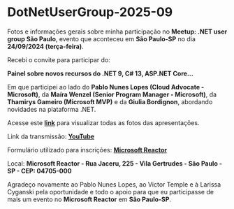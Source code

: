 # DotNetUserGroup-2025-09
Fotos e informações gerais sobre minha participação no **Meetup: .NET user group São Paulo**, evento que aconteceu em **São Paulo-SP** no dia **24/09/2024 (terça-feira)**.

Recebi o convite para participar do:

**Painel sobre novos recursos do .NET 9, C# 13, ASP.NET Core...**

Em que participei ao lado do **Pablo Nunes Lopes (Cloud Advocate - Microsoft)**, da **Maíra Wenzel (Senior Program Manager - Microsoft)**, da **Thamirys Gameiro (Microsoft MVP)** e da **Giulia Bordignon**, abordando novidades na plataforma .NET.

Acesse este [**link**](/img/) para visualizar todas as fotos das apresentações.

Link da transmissão: [**YouTube**](https://www.youtube.com/watch?v=NjMg1rR7sJw)

Formulário utilizado para inscrições: [**Microsoft Reactor**](https://developer.microsoft.com/pt-br/reactor/events/23670/?wt.mc_id=3reg_23670_webpage_reactor)

Local: **Microsoft Reactor - Rua Jaceru, 225 - Vila Gertrudes - São Paulo - SP - CEP: 04705-000**

Agradeço novamente ao Pablo Nunes Lopes, ao Victor Temple e à Larissa Cyganski pela oportunidade e todo o apoio para que eu participasse de mais um evento no **Microsoft Reactor** em **São Paulo-SP**.